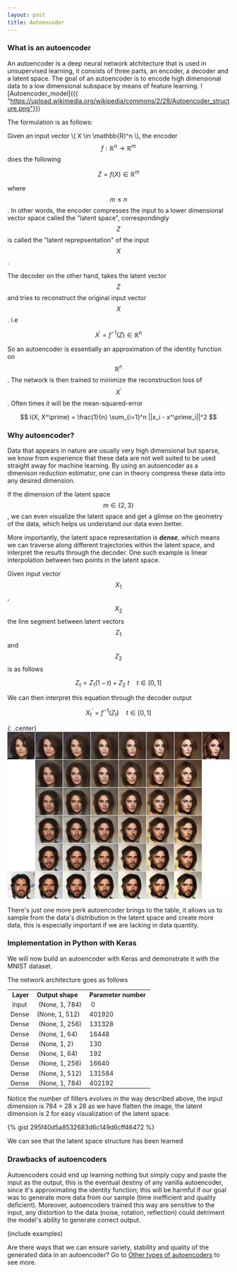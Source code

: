 ```yaml
---
layout: post
title: Autoencoder
---
```


### What is an autoencoder
An autoencoder is a deep neural network atchitecture that is used in unsupervised learning, it consists of three parts, an encoder, a decoder and a latent space. The goal of an autoencoder is to encode high dimensional data to a low dimensional subspace by means of feature learning. 
![Autoencoder_model]({{ "https://upload.wikimedia.org/wikipedia/commons/2/28/Autoencoder_structure.png"}})

The formulation is as follows:

Given an input vector \\( X \in \mathbb{R}^n \\), the encoder $$ f:\mathbb{R}^n\rightarrow\mathbb{R}^m $$ does the following 

$$ Z = f(X) \in \mathbb{R}^m$$

where $$m\leq n $$. In other words, the encoder compresses the input to a lower dimensional vector space called the "latent space", correspondingly $$ Z $$ is called the "latent reprepsentation" of the input $$X$$. 

The decoder on the other hand, takes the latent vector $$ Z $$ and tries to reconstruct the original input vector $$ X $$. i.e

$$ X^\prime = f^{-1}(Z) \in \mathbb{R}^n $$

So an autoencoder is essentially an approximation of the identity function on $$\mathbb{R}^n$$.
The network is then trained to minimize the reconstruction loss of $$ X^\prime$$. Often times it will be the mean-squared-error

$$ l(X, X^\prime) = \frac{1}{n} \sum_{i=1}^n ||x_i - x^\prime_i||^2 $$


### Why autoencoder?
Data that appears in nature are usually very high dimensional but sparse, we know from experience that these data are not well suited to be used straight away for machine learning. 
By using an autoencoder as a dimenison reduction estimator, one can in theory compress these data into any desired dimension. 

If the dimension of the latent space $$ m \in \{2, 3\} $$, we can even visualize the latent space and get a glimse on the geometry of the data, which helps us understand our data even better. 

More importantly, the latent space representation is ***dense***, which means we can traverse along different trajectories within the latent space, and interpret the results through the decoder. One such example is linear interpolation between two points in the latent space.

Given input vector $$ X_1 $$, $$ X_2 $$ the line segment between latent vectors $$ Z_1 $$ and $$ Z_2 $$ is as follows

$$ Z_t = Z_1(1-t) + Z_2\:t \quad t\in [0,1] $$

We can then interpret this equation through the decoder output

$$ X^\prime_t = f^{-1}(Z_t) \quad t\in [0,1]$$

{: .center}
![face_latent](/assets/images/face_latent.jpeg)

There's just one more perk autoencoder brings to the table, it allows us to sample from the data's distribution in the latent space and create more data, this is especially important if we are lacking in data quantity. 

### Implementation in Python with Keras

We will now build an autoencoder with Keras and demonstrate it with the MNIST dataset.

The network architecture goes as follows 
<table>
	<tbody>
		<tr>
			<td>&nbsp;<strong>Layer</strong></td>
			<td><strong>Output shape</strong>&nbsp;</td>
			<td><strong>Parameter number</strong>&nbsp;</td>
		</tr>
		<tr>
			<td>&nbsp;Input</td>
			<td>&nbsp;(None, 1, 784)</td>
			<td>&nbsp;0</td>
		</tr>
		<tr>
			<td>Dense&nbsp;</td>
			<td>(None, 1, 512)</td>
			<td>401920&nbsp;</td>
		</tr>
		<tr>
			<td>Dense&nbsp;</td>
			<td>&nbsp;(None, 1, 256)&nbsp;</td>
			<td>131328&nbsp;</td>
		</tr>
		<tr>
			<td>Dense&nbsp;</td>
			<td>&nbsp;(None, 1, 64)&nbsp;&nbsp;</td>
			<td>16448&nbsp;</td>
		</tr>
		<tr>
			<td>Dense&nbsp;</td>
			<td>&nbsp;(None, 1, 2)</td>
			<td>130&nbsp;</td>
		</tr>
		<tr>
			<td>Dense&nbsp;</td>
			<td>&nbsp;(None, 1, 64)</td>
			<td>192&nbsp;</td>
		</tr>
		<tr>
			<td>Dense&nbsp;</td>
			<td>&nbsp;(None, 1, 256)</td>
			<td>16640&nbsp;</td>
		</tr>
		<tr>
			<td>Dense&nbsp;</td>
			<td>&nbsp;(None, 1, 512)</td>
			<td>131584&nbsp;</td>
		</tr>
		<tr>
			<td>Dense&nbsp;</td>
			<td>&nbsp;(None, 1, 784)</td>
			<td>402192&nbsp;</td>
		</tr>
	</tbody>
</table>

Notice the number of filters evolves in the way described above, the input dimension is 784 = 28 x 28 as we have flatten the image, the latent dimension is 2 for easy visualization of the latent space.

{% gist 295f40d5a8532683d6c149d6cff46472 %}

We can see that the latent space structure has been learned 

### Drawbacks of autoencoders

Autoencoders could end up learning nothing but simply copy and paste the input as the output, this is the eventual destiny of any vanilla autoencoder, since it's approximating the identity function; this will be harmful if our goal was to generate more data from our sample (time inefficient and quality deficient). Moreover, autoencoders trained this way are sensitive to the input, any distortion to the data (noise, rotation, reflection) could detriment the model's ability to generate correct output. 

(include examples)


Are there ways that we can ensure variety, stability and quality of the generated data in an autoencoder? Go to [Other types of autoencoders](/) to see more.
